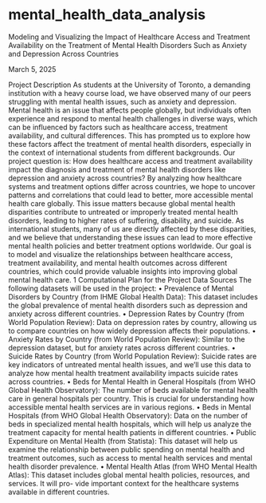 # mental_health_data_analysis

Modeling and Visualizing the Impact of Healthcare Access and Treatment Availability on the Treatment of Mental Health Disorders Such as Anxiety and Depression Across Countries

March 5, 2025

Project Description
As students at the University of Toronto, a demanding institution with a heavy course load, we have observed many of our peers struggling with mental health issues, such as anxiety and depression. Mental health is an issue that affects people globally, but individuals often experience and respond to mental health challenges in diverse ways, which can be influenced by factors such as healthcare access, treatment availability, and cultural differences. This has prompted us to explore how these factors affect the treatment of mental health disorders, especially in the context of international students from different backgrounds.
Our project question is: How does healthcare access and treatment availability impact the diagnosis and treatment of mental health disorders like depression and anxiety across countries? By analyzing how healthcare systems and treatment options differ across countries, we hope to uncover patterns and correlations that could lead to better, more accessible mental health care globally.
This issue matters because global mental health disparities contribute to untreated or improperly treated mental health disorders, leading to higher rates of suffering, disability, and suicide. As international students, many of us are directly affected by these disparities, and we believe that understanding these issues can lead to more effective mental health policies and better treatment options worldwide. Our goal is to model and visualize the relationships between healthcare access, treatment availability, and mental health outcomes across different countries, which could provide valuable insights into improving global mental health care.
1
Computational Plan for the Project Data Sources
The following datasets will be used in the project:
• Prevalence of Mental Disorders by Country (from IHME Global Health Data): This dataset includes the global prevalence of mental health disorders such as depression and anxiety across different countries.
• Depression Rates by Country (from World Population Review): Data on depression rates by country, allowing us to compare countries on how widely depression affects their populations.
• Anxiety Rates by Country (from World Population Review): Similar to the depression dataset, but for anxiety rates across different countries.
• Suicide Rates by Country (from World Population Review): Suicide rates are key indicators of untreated mental health issues, and we’ll use this data to analyze how mental health treatment availability impacts suicide rates across countries.
• Beds for Mental Health in General Hospitals (from WHO Global Health Observatory): The number of beds available for mental health care in general hospitals per country. This is crucial for understanding how accessible mental health services are in various regions.
• Beds in Mental Hospitals (from WHO Global Health Observatory): Data on the number of beds in specialized mental health hospitals, which will help us analyze the treatment capacity for mental health patients in different countries.
• Public Expenditure on Mental Health (from Statista): This dataset will help us examine the relationship between public spending on mental health and treatment outcomes, such as access to mental health services and mental health disorder prevalence.
• Mental Health Atlas (from WHO Mental Health Atlas): This dataset includes global mental health policies, resources, and services. It will pro- vide important context for the healthcare systems available in different countries.
